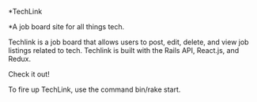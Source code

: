 *TechLink

*A job board site for all things tech.

Techlink is a job board that allows users to post, edit, delete, and view job listings related to tech. Techlink is built with the Rails API, React.js, and Redux. 

Check it out!

To fire up TechLink, use the command bin/rake start. 



